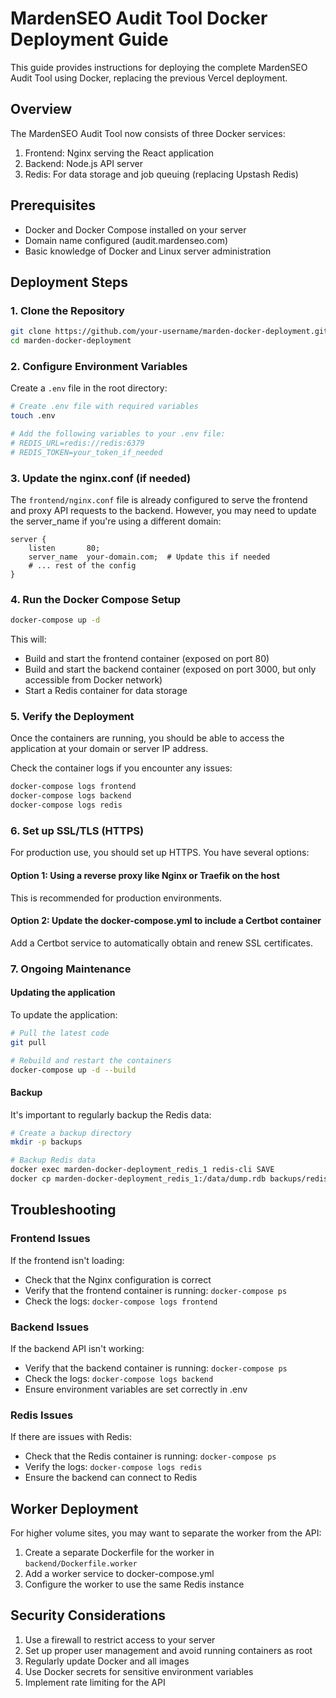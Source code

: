 # MardenSEO Audit Tool Docker Deployment Guide

This guide provides instructions for deploying the complete MardenSEO Audit Tool using Docker, replacing the previous Vercel deployment.

## Overview

The MardenSEO Audit Tool now consists of three Docker services:
1. Frontend: Nginx serving the React application
2. Backend: Node.js API server
3. Redis: For data storage and job queuing (replacing Upstash Redis)

## Prerequisites

- Docker and Docker Compose installed on your server
- Domain name configured (audit.mardenseo.com)
- Basic knowledge of Docker and Linux server administration

## Deployment Steps

### 1. Clone the Repository

```bash
git clone https://github.com/your-username/marden-docker-deployment.git
cd marden-docker-deployment
```

### 2. Configure Environment Variables

Create a `.env` file in the root directory:

```bash
# Create .env file with required variables
touch .env

# Add the following variables to your .env file:
# REDIS_URL=redis://redis:6379
# REDIS_TOKEN=your_token_if_needed
```

### 3. Update the nginx.conf (if needed)

The `frontend/nginx.conf` file is already configured to serve the frontend and proxy API requests to the backend. However, you may need to update the server_name if you're using a different domain:

```nginx
server {
    listen       80;
    server_name  your-domain.com;  # Update this if needed
    # ... rest of the config
}
```

### 4. Run the Docker Compose Setup

```bash
docker-compose up -d
```

This will:
- Build and start the frontend container (exposed on port 80)
- Build and start the backend container (exposed on port 3000, but only accessible from Docker network)
- Start a Redis container for data storage

### 5. Verify the Deployment

Once the containers are running, you should be able to access the application at your domain or server IP address.

Check the container logs if you encounter any issues:

```bash
docker-compose logs frontend
docker-compose logs backend
docker-compose logs redis
```

### 6. Set up SSL/TLS (HTTPS)

For production use, you should set up HTTPS. You have several options:

#### Option 1: Using a reverse proxy like Nginx or Traefik on the host

This is recommended for production environments.

#### Option 2: Update the docker-compose.yml to include a Certbot container

Add a Certbot service to automatically obtain and renew SSL certificates.

### 7. Ongoing Maintenance

#### Updating the application

To update the application:

```bash
# Pull the latest code
git pull

# Rebuild and restart the containers
docker-compose up -d --build
```

#### Backup

It's important to regularly backup the Redis data:

```bash
# Create a backup directory
mkdir -p backups

# Backup Redis data
docker exec marden-docker-deployment_redis_1 redis-cli SAVE
docker cp marden-docker-deployment_redis_1:/data/dump.rdb backups/redis-backup-$(date +%Y%m%d).rdb
```

## Troubleshooting

### Frontend Issues

If the frontend isn't loading:
- Check that the Nginx configuration is correct
- Verify that the frontend container is running: `docker-compose ps`
- Check the logs: `docker-compose logs frontend`

### Backend Issues

If the backend API isn't working:
- Verify that the backend container is running: `docker-compose ps`
- Check the logs: `docker-compose logs backend`
- Ensure environment variables are set correctly in .env

### Redis Issues

If there are issues with Redis:
- Check that the Redis container is running: `docker-compose ps`
- Verify the logs: `docker-compose logs redis`
- Ensure the backend can connect to Redis

## Worker Deployment

For higher volume sites, you may want to separate the worker from the API:

1. Create a separate Dockerfile for the worker in `backend/Dockerfile.worker`
2. Add a worker service to docker-compose.yml
3. Configure the worker to use the same Redis instance

## Security Considerations

1. Use a firewall to restrict access to your server
2. Set up proper user management and avoid running containers as root
3. Regularly update Docker and all images
4. Use Docker secrets for sensitive environment variables
5. Implement rate limiting for the API
